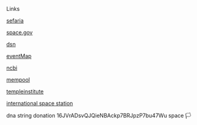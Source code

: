 Links

[sefaria](https://www.sefaria.org.il/translations/en)

[space.gov](https://www.space.gov.il)

[dsn](https://eyes.nasa.gov/apps/dsn-now/dsn.html)

[eventMap](https://rsoe-edis.org/eventMap)

[ncbi](https://www.ncbi.nlm.nih.gov/guide/sequence-analysis/)

[mempool](https://mempool.space )

[templeinstitute](https://templeinstitute.org)

[international space station](https://www.nasa.gov/international-space-station/) 

dna string donation 16JVrADsvQJQieNBAckp7BRJpzP7bu47Wu space 🏳️
